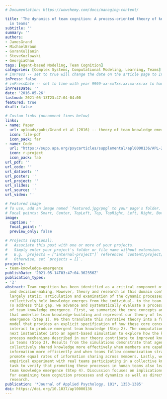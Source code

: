 ```yaml
---
# Documentation: https://wowchemy.com/docs/managing-content/

title: 'The dynamics of team cognition: A process-oriented theory of knowledge emergence
  in teams'
subtitle: ''
summary: ''
authors:
- JamesGrand
- MichaelBraun
- GoranKuljanin
- SteveKozlowski
- GeorgiaChao
tags: [Agent-based Modeling, Team Cognition]
categories: [Complex Systems, Computational Modeling, Learning, Teams]
# inPress -- set to true will change the date on the article page to In Press; set to false will show publication date
inPress: false
# inPressDate -- set to time with year 9999-xx-xxTxx:xx:xx-xx:xx to have article listed as "in press" on Publications page; set to '' and include a date in the 'date' field once published
inPressDate: ''
date: '2016-05-26'
lastmod: 2021-05-13T23:47:04-04:00
featured: true
draft: false

# Custom links (uncomment lines below)
links:
- name: Paper
  url: uploads/pubs/Grand et al (2016) -- theory of team knowledge emergence.pdf
  icon: file-pdf
  icon_pack: far
- name: Code
  url: "https://supp.apa.org/psycarticles/supplemental/apl0000136/APL-2014-0766R3_Supp.R.txt"
  icon: r-project
  icon_pack: fab
url_pdf: ''
url_code: ''
url_dataset: ''
url_poster: ''
url_project: ''
url_slides: ''
url_source: ''
url_video: ''

# Featured image
# To use, add an image named `featured.jpg/png` to your page's folder.
# Focal points: Smart, Center, TopLeft, Top, TopRight, Left, Right, BottomLeft, Bottom, BottomRight.
image:
  caption: ''
  focal_point: ''
  preview_only: false

# Projects (optional).
#   Associate this post with one or more of your projects.
#   Simply enter your project's folder or file name without extension.
#   E.g. `projects = ["internal-project"]` references `content/project/deep-learning/index.md`.
#   Otherwise, set `projects = []`.
projects:
- team-knowledge-emergence
publishDate: '2021-05-14T03:47:04.362356Z'
publication_types:
- '2'
abstract: Team cognition has been identified as a critical component of team performance
  and decision-making. However, theory and research in this domain continues to remain
  largely static; articulation and examination of the dynamic processes through which
  collectively held knowledge emerges from the individual- to the team-level is lacking.
  To address this gap, we advance and systematically evaluate a process-oriented theory
  of team knowledge emergence. First, we summarize the core concepts and dynamic mechanisms
  that underlie team knowledge-building and represent our theory of team knowledge
  emergence (Step 1). We then translate this narrative theory into a formal computational
  model that provides an explicit specification of how these core concepts and mechanisms
  interact to produce emergent team knowledge (Step 2). The computational model is
  next instantiated into an agent-based simulation to explore how the key generative
  process mechanisms described in our theory contribute to improved knowledge emergence
  in teams (Step 3). Results from the simulations demonstrate that agent teams generate
  collectively shared knowledge more effectively when members are capable of processing
  information more efficiently and when teams follow communication strategies that
  promote equal rates of information sharing across members. Lastly, we conduct an
  empirical experiment with real teams participating in a collective knowledge-building
  task to verify that promoting these processes in human teams also leads to improved
  team knowledge emergence (Step 4). Discussion focuses on implications of the theory
  for examining team cognition processes and dynamics as well as directions for future
  research.
publication: '*Journal of Applied Psychology, 101*, 1353-1385'
doi: https://doi.org/10.1037/apl0000136
---
```


